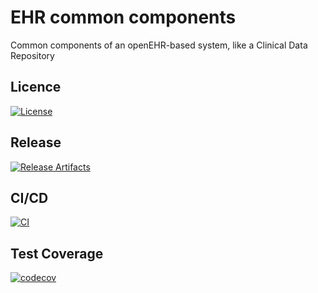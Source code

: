 # EHR common components

Common components of an openEHR-based system, like a Clinical Data Repository

## Licence
[![License](https://img.shields.io/badge/license-apache%202.0-60C060.svg)](https://www.apache.org/licenses/LICENSE-2.0.txt)

## Release 

[![Release Artifacts](https://maven-badges.herokuapp.com/maven-central/care.better.platform/ehr-common/badge.svg)](https://search.maven.org/artifact/care.better.platform/ehr-common)

## CI/CD
[![CI](https://circleci.com/gh/wagnerjfr/circleci-travisci-codecov-maven-github.svg?style=shield)](https://app.circleci.com/pipelines/github/better-care/ehr-common)

## Test Coverage
[![codecov](https://codecov.io/gh/better-care/ehr-common/branch/master/graph/badge.svg?token=1Z801X8E0P)](https://codecov.io/gh/better-care/ehr-common)
